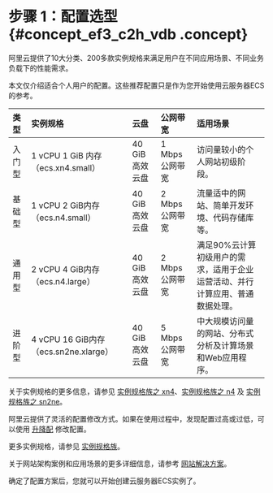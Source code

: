 # 步骤 1：配置选型 {#concept_ef3_c2h_vdb .concept}

阿里云提供了10大分类、200多款实例规格来满足用户在不同应用场景、不同业务负载下的性能需求。

本文仅介绍适合个人用户的配置。这些推荐配置只是作为您开始使用云服务器ECS的参考。

|类型|实例规格|云盘|公网带宽|适用场景|
|:-|:---|:-|:---|:---|
|入门型|1 vCPU 1 GiB 内存（ecs.xn4.small）|40 GiB 高效云盘|1 Mbps 公网带宽|访问量较小的个人网站初级阶段。|
|基础型|1 vCPU 2 GiB内存（ecs.n4.small）|40 GiB高效云盘|2 Mbps公网带宽|流量适中的网站、简单开发环境、代码存储库等。|
|通用型|2 vCPU 4 GiB内存（ecs.n4.large）|40 GiB高效云盘|2 Mbps公网带宽|满足90%云计算初级用户的需求，适用于企业运营活动、并行计算应用、普通数据处理。|
|进阶型|4 vCPU 16 GiB内存（ecs.sn2ne.xlarge）|40 GiB高效云盘|5 Mbps公网带宽|中大规模访问量的网站、分布式分析及计算场景和Web应用程序。|

关于实例规格的更多信息，请参见 [实例规格族之 xn4](../../../../intl.zh-CN/产品简介/实例规格族.md#xn4)、[实例规格族之 n4](../../../../intl.zh-CN/产品简介/实例规格族.md#n4) 及 [实例规格族之 sn2ne](../../../../intl.zh-CN/产品简介/实例规格族.md#sn2ne)。

阿里云提供了灵活的配置修改方式。如果在使用过程中，发现配置过高或过低，可以使用 [升降配](../../../../intl.zh-CN/用户指南/实例/升降配/升降配概述.md#) 修改配置。

更多实例规格，请参见 [实例规格族](../../../../intl.zh-CN/产品简介/实例规格族.md#)。

关于网站架构案例和应用场景的更多详细信息，请参考 [网站解决方案](https://www.alibabacloud.com/solutions/hosting)。

确定了配置方案后，您就可以开始创建云服务器ECS实例了。

